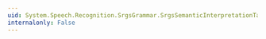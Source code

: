 ```yaml
---
uid: System.Speech.Recognition.SrgsGrammar.SrgsSemanticInterpretationTag.#ctor
internalonly: False
---
```

